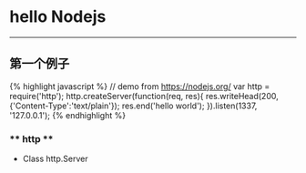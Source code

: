 # hello Nodejs
---

## 第一个例子

{% highlight javascript %}
// demo from https://nodejs.org/
var http = require('http');
http.createServer(function(req, res){
  res.writeHead(200, {'Content-Type':'text/plain'});
  res.end('hello world');
}).listen(1337, '127.0.0.1');
{% endhighlight %}

###  ** http **

- Class 
http.Server